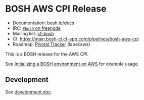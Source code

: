 # BOSH AWS CPI Release

* Documentation: [bosh.io/docs](https://bosh.io/docs)
* IRC: [`#bosh` on freenode](https://webchat.freenode.net/?channels=bosh)
* Mailing list: [cf-bosh](https://lists.cloudfoundry.org/pipermail/cf-bosh)
* CI: <https://main.bosh-ci.cf-app.com/pipelines/bosh-aws-cpi>
* Roadmap: [Pivotal Tracker](https://www.pivotaltracker.com/n/projects/1133984) (label:aws)

This is a BOSH release for the AWS CPI.

See [Initializing a BOSH environment on AWS](https://bosh.io/docs/init-aws.html) for example usage.

## Development

See [development doc](docs/development.md).

